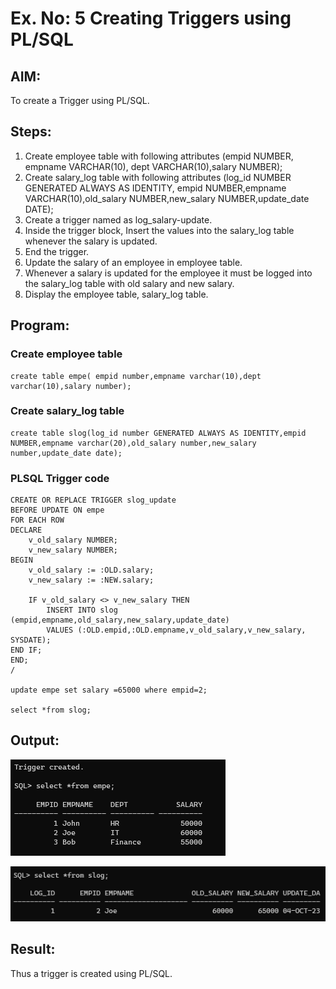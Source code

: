 # Ex. No: 5 Creating Triggers using PL/SQL

## AIM: 
To create a Trigger using PL/SQL.

## Steps:
1. Create employee table with following attributes (empid NUMBER, empname VARCHAR(10), dept VARCHAR(10),salary NUMBER);
2. Create salary_log table with following attributes (log_id NUMBER GENERATED ALWAYS AS IDENTITY, empid NUMBER,empname VARCHAR(10),old_salary NUMBER,new_salary NUMBER,update_date DATE);
3. Create a trigger named as log_salary-update.
4. Inside the trigger block, Insert the values into the salary_log table whenever the salary is updated.
5. End the trigger.
6. Update the salary of an employee in employee table.
7. Whenever a salary is updated for the employee it must be logged into the salary_log table with old salary and new salary.
8. Display the employee table, salary_log table.

## Program:
### Create employee table
```
create table empe( empid number,empname varchar(10),dept varchar(10),salary number);
```
### Create salary_log table
```
create table slog(log_id number GENERATED ALWAYS AS IDENTITY,empid NUMBER,empname varchar(20),old_salary number,new_salary number,update_date date);
```
### PLSQL Trigger code
```
CREATE OR REPLACE TRIGGER slog_update
BEFORE UPDATE ON empe
FOR EACH ROW
DECLARE
	v_old_salary NUMBER;
	v_new_salary NUMBER;
BEGIN
	v_old_salary := :OLD.salary;
	v_new_salary := :NEW.salary;

	IF v_old_salary <> v_new_salary THEN
		INSERT INTO slog (empid,empname,old_salary,new_salary,update_date)
		VALUES (:OLD.empid,:OLD.empname,v_old_salary,v_new_salary, SYSDATE);
END IF;
END;
/

update empe set salary =65000 where empid=2;

select *from slog;
```
## Output:

![Alt text](image.png)

![Alt text](image-1.png)

## Result:
Thus a trigger is created using PL/SQL.
